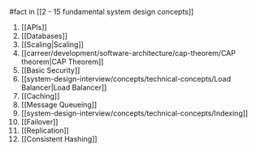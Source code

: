 #fact in [[2 - 15 fundamental system design concepts]]

1. [[APIs]]
2. [[Databases]]
3. [[Scaling|Scaling]]
4. [[carreer/development/software-architecture/cap-theorem/CAP theorem|CAP Theorem]]
5. [[Basic Security]]
6. [[system-design-interview/concepts/technical-concepts/Load Balancer|Load Balancer]]
7. [[Caching]]
8. [[Message Queueing]]
9. [[system-design-interview/concepts/technical-concepts/Indexing]]
10. [[Failover]]
11. [[Replication]]
12. [[Consistent Hashing]]

